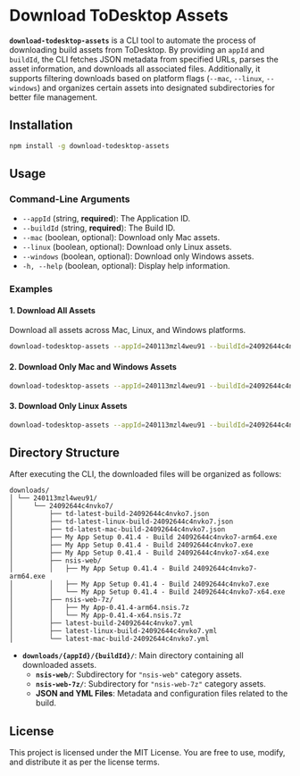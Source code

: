 # Download ToDesktop Assets

**`download-todesktop-assets`** is a CLI tool to automate the process of downloading build assets from ToDesktop. By providing an `appId` and `buildId`, the CLI fetches JSON metadata from specified URLs, parses the asset information, and downloads all associated files. Additionally, it supports filtering downloads based on platform flags (`--mac`, `--linux`, `--windows`) and organizes certain assets into designated subdirectories for better file management.

## Installation

```bash
npm install -g download-todesktop-assets
```

## Usage

### Command-Line Arguments

- `--appId` (string, **required**): The Application ID.
- `--buildId` (string, **required**): The Build ID.
- `--mac` (boolean, optional): Download only Mac assets.
- `--linux` (boolean, optional): Download only Linux assets.
- `--windows` (boolean, optional): Download only Windows assets.
- `-h, --help` (boolean, optional): Display help information.

### Examples

#### 1. Download All Assets

Download all assets across Mac, Linux, and Windows platforms.

```bash
download-todesktop-assets --appId=240113mzl4weu91 --buildId=24092644c4nvko7
```

#### 2. Download Only Mac and Windows Assets

```bash
download-todesktop-assets --appId=240113mzl4weu91 --buildId=24092644c4nvko7 --mac --windows
```

#### 3. Download Only Linux Assets

```bash
download-todesktop-assets --appId=240113mzl4weu91 --buildId=24092644c4nvko7 --linux
```

## Directory Structure

After executing the CLI, the downloaded files will be organized as follows:

```
downloads/
│ └── 240113mzl4weu91/
│     └── 24092644c4nvko7/
│         ├── td-latest-build-24092644c4nvko7.json
│         ├── td-latest-linux-build-24092644c4nvko7.json
│         ├── td-latest-mac-build-24092644c4nvko7.json
│         ├── My App Setup 0.41.4 - Build 24092644c4nvko7-arm64.exe
│         ├── My App Setup 0.41.4 - Build 24092644c4nvko7.exe
│         ├── My App Setup 0.41.4 - Build 24092644c4nvko7-x64.exe
│         ├── nsis-web/
│         │   ├── My App Setup 0.41.4 - Build 24092644c4nvko7-arm64.exe
│         │   ├── My App Setup 0.41.4 - Build 24092644c4nvko7.exe
│         │   └── My App Setup 0.41.4 - Build 24092644c4nvko7-x64.exe
│         ├── nsis-web-7z/
│         │   ├── My App-0.41.4-arm64.nsis.7z
│         │   └── My App-0.41.4-x64.nsis.7z
│         ├── latest-build-24092644c4nvko7.yml
│         ├── latest-linux-build-24092644c4nvko7.yml
│         └── latest-mac-build-24092644c4nvko7.yml
```

- **`downloads/{appId}/{buildId}/`**: Main directory containing all downloaded assets.
  - **`nsis-web/`**: Subdirectory for `"nsis-web"` category assets.
  - **`nsis-web-7z/`**: Subdirectory for `"nsis-web-7z"` category assets.
  - **JSON and YML Files**: Metadata and configuration files related to the build.

## License

This project is licensed under the MIT License. You are free to use, modify, and distribute it as per the license terms.
